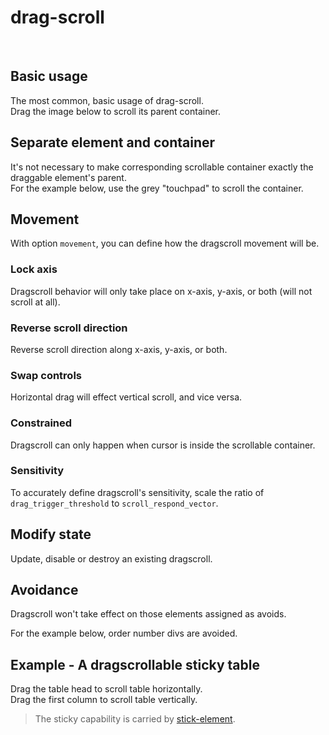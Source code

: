 <script setup>
    import ShowcaseBasicUsage from "/showcases/drag-scroll/basic-usage.vue"
    import ShowcaseSeparateElementAndContainer from "/showcases/drag-scroll/separate-element-and-container.vue"
    import ShowcaseLockAxis from "/showcases/drag-scroll/lock-axis.vue"
    import ShowcaseReverseScrollDirection from "/showcases/drag-scroll/reverse-scroll-direction.vue"
    import ShowcaseSwapControls from "/showcases/drag-scroll/swap-controls.vue"
    import ShowcaseConstrained from "/showcases/drag-scroll/constrained.vue"
    import ShowcaseSensitivity from "/showcases/drag-scroll/sensitivity.vue"
    import ShowcaseModifyState from "/showcases/drag-scroll/modify-state.vue"
    import ShowcaseAvoidance from "/showcases/drag-scroll/avoidance.vue"
    import ShowcaseExampleTable from "/showcases/drag-scroll/example-table.vue"
</script>



# drag-scroll
<br />
<c-craft-badge-group
    readme="https://github.com/Wolff-H/drag-scroll/blob/master/README.md"
    github="https://github.com/Wolff-H/drag-scroll"
    npm="https://npmjs.com/package/@wolff-h/drag-scroll"
/>

## Basic usage

The most common, basic usage of drag-scroll.  
Drag the image below to scroll its parent container.

<ShowcaseBasicUsage />

## Separate element and container

It's not necessary to make corresponding scrollable container exactly the draggable element's parent.  
For the example below, use the grey "touchpad" to scroll the container.

<ShowcaseSeparateElementAndContainer />

## Movement

With option `movement`, you can define how the dragscroll movement will be.

### Lock axis
Dragscroll behavior will only take place on x-axis, y-axis, or both (will not scroll at all).

<ShowcaseLockAxis />

### Reverse scroll direction

Reverse scroll direction along x-axis, y-axis, or both.

<ShowcaseReverseScrollDirection />

### Swap controls

Horizontal drag will effect vertical scroll, and vice versa.

<ShowcaseSwapControls />

### Constrained

Dragscroll can only happen when cursor is inside the scrollable container.

<ShowcaseConstrained />

### Sensitivity

To accurately define dragscroll's sensitivity, scale the ratio of `drag_trigger_threshold` to `scroll_respond_vector`.

<ShowcaseSensitivity />

## Modify state

Update, disable or destroy an existing dragscroll.

<ShowcaseModifyState />

## Avoidance

Dragscroll won't take effect on those elements assigned as avoids.

For the example below, order number divs are avoided.

<ShowcaseAvoidance />

## Example - A dragscrollable sticky table

Drag the table head to scroll table horizontally.  
Drag the first column to scroll table vertically.  

> The sticky capability is carried by [stick-element](/en/tools/stick-element).

<ShowcaseExampleTable />